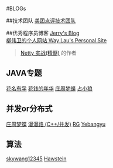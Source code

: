 #BLOGs

##技术团队
[美团点评技术团队](http://tech.meituan.com/)

##优秀程序员博客
[Jerry's Blog](http://jerrypeng.me/)  
[柳伟卫的个人网站 Way Lau's Personal Site](http://waylau.com/archive/)
> [Netty 实战(精髓)](https://www.gitbook.com/book/waylau/essential-netty-in-action/details) 的作者


## JAVA专题
[花名有孚](http://it.deepinmind.com/index.html)
[花钱的年华](http://calvin1978.blogcn.com/)
[庄周梦蝶](http://blog.fnil.net/)
[占小狼](http://www.jianshu.com/users/90ab66c248e6/latest_articles)

## 并发or分布式
[庄周梦蝶](http://blog.fnil.net/)
[漫漫路 (C++/并发)](http://www.lanindex.com/)
[RG](https://laohanlinux.github.io/)
[Yebangyu](http://www.yebangyu.org/)

## 算法
[skywang12345](http://www.cnblogs.com/skywang12345/p/3603935.html)
[Hawstein](http://www.hawstein.com/)
